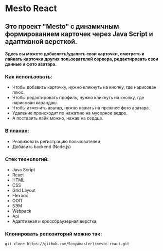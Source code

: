 # Mesto React
## Это проект "Mesto" с динамичным формированием карточек через Java Script и адаптивной версткой.
#### Здесь вы можете добавлять/удалять свои карточки, смотреть и лайкать карточки других пользователей сервера, редактировать свои данные и фото аватара.
### Как использовать:
* Чтобы добавить карточку, нужно кликнуть на кнопку, где нарисован плюс.
* Чтобы редактировать профиль, нужно кликнуть на кнопку, где нарисован карандаш.
* Чтобы изменить аватар, нужно нажать на прежнее фото аватара.
* Удаление происходит по нажатию на мусорное ведро.
* А поставить лайк можно, нажав на сердце.
### В планах:
* Реализовать регистрацию пользователей
* Добавить backend (Node.js)
### Стек технологий:
* Java Script
* React
* HTML
* CSS
* Grid Layout
* Flexbox
* ООП
* БЭМ
* Webpack
* Api
* Адаптивная и кроссбраузерная верстка

### Клонировать репозиторий можно так:
`git clone https://github.com/Sonyamaster1/mesto-react.git`
